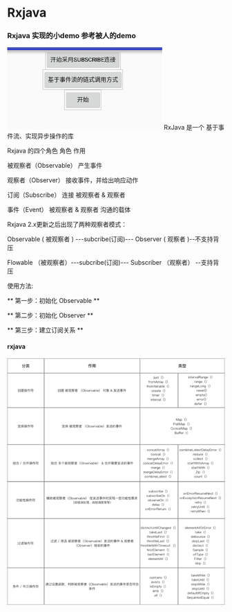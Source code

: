 # Rxjava

### Rxjava 实现的小demo 参考被人的demo
![](https://github.com/leon5458/Rxjava/blob/master/Rxjava/1111.png)
 RxJava 是一个 基于事件流、实现异步操作的库

 Rxjava 的四个角色
角色  	                 作用

被观察者（Observable）	产生事件

观察者（Observer）	    接收事件，并给出响应动作

订阅（Subscribe）	    连接 被观察者 & 观察者

事件（Event）	        被观察者 & 观察者 沟通的载体


Rxjava 2.x更新之后出现了两种观察者模式：

Observable ( 被观察者 ) ---subcribe(订阅)--- Observer ( 观察者 )--不支持背压

Flowable （被观察者）---subcribe(订阅)--- Subscriber （观察者） --支持背压


使用方法:

** 第一步：初始化 Observable **

** 第二步：初始化 Observer **

** 第三步：建立订阅关系 **

#### rxjava
![](https://github.com/leon5458/Rxjava/blob/master/Rxjava/1.png)




